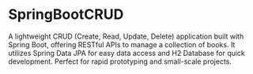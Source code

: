 # SpringBootCRUD
A lightweight CRUD (Create, Read, Update, Delete) application built with Spring Boot, offering RESTful APIs to manage a collection of books. It utilizes Spring Data JPA for easy data access and H2 Database for quick development. Perfect for rapid prototyping and small-scale projects.
